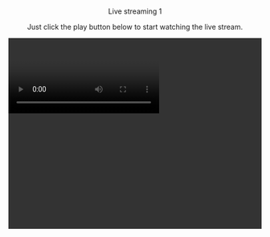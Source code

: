 <!---FLOWPLAYER CODES STARTS HERE---->


<link href="//releases.flowplayer.org/7.2.5/skin/skin.css" rel="stylesheet"></link>


<link href="//demos.flowplayer.com/media/css/demo.css" rel="stylesheet"></link>


<link href="//demos.flowplayer.com/media/css/pygments.css" rel="stylesheet"></link>


<style>


.flowplayer {


  background-color: #333333;  height: 380px; width: 100%;


}


.flowplayer .fp-color-play {


  fill: #eee;


}


</style>


<script src="//code.jquery.com/jquery-1.12.4.min.js"></script>


<script src="https://cdnjs.cloudflare.com/ajax/libs/hls.js/0.8.9/hls.light.min.js"></script>


<script src="//releases.flowplayer.org/7.2.5/flowplayer.min.js"></script>


<br />




<div id="content">


<center>


Live streaming 1<br />


Just click the play button below to start watching the live stream.


</center>


<div class="flowplayer no-brand is-splash is-paused skin-custom fp-fat fp-outlined has-splash-text fp-default-playlist is-mouseout" data-live="true" data-ratio="0.4167" data-embed="false" data-ratio="0.5625" data-advance="false" data-qsel="-mobile,-mobile2,-sd,-md,-hd,-fullhd,-qhd,-4k" data-qlabels="240p,270p,360p,540p,720p,1080p,1440p,2160p">


<video data-title="Live stream">


<source src="https://rbmn-live.akamaized.net/hls/live/590964/BoRB-AT/master_3360.m3u8" type="application/x-mpegurl"></source></video>


</div>


</div>


<script>


if (location.search.indexOf("hlsjs=false") > -1) {


  flowplayer.conf.hlsjs = false;


} else if (location.search.indexOf("safari=true") > -1) {


  flowplayer.conf.hlsjs = {


    safari: true


  };


}


var toggleButton = document.getElementById("hlsjstoggle"),


    hlsjsLoaded = location.search.indexOf("hlsjs=false") < 0;


if (toggleButton) {


  if (flowplayer.engines[0].engineName !== "hlsjs") {


    toggleButton.parentNode.style.display = "none";


  } else {


    toggleButton.href = location.pathname + (hlsjsLoaded


      ? "?hlsjs=false"


      : "");


    toggleButton.getElementsByTagName("span")[0].innerHTML = hlsjsLoaded


      ? "without"


      : "with";


  }


}


</script>


<!---FLOWPLAYER CODES ENDS HERE---->

